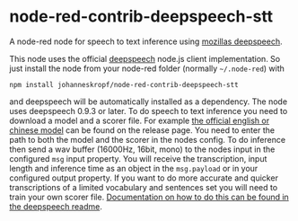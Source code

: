 # node-red-contrib-deepspeech-stt
A node-red node for speech to text inference using [mozillas deepspeech](https://deepspeech.readthedocs.io/en/latest/index.html).

This node uses the official [deepspeech](https://deepspeech.readthedocs.io/en/latest/index.html) node.js client implementation. So just install the node from your node-red folder (normally `~/.node-red`) with
```
npm install johanneskropf/node-red-contrib-deepspeech-stt
```
and deepspeech will be automatically installed as a dependency.
The node uses deepspeech 0.9.3 or later. To do speech to text inference you need to download a model and a scorer file. For example [the official english or chinese model](https://github.com/mozilla/DeepSpeech/releases/tag/v0.9.3) can be found on the release page.
You need to enter the path to both the model and the scorer in the nodes config.
To do inference then send a wav buffer (16000Hz, 16bit, mono) to the nodes input in the configured `msg` input property. 
You will receive the transcription, input length and inference time as an object in the `msg.payload` or in your configured output property.
If you want to do more accurate and quicker transcriptions of a limited vocabulary and sentences set you will need to train your own scorer file. [Documentation on how to do this can be found in the deepspeech readme](https://deepspeech.readthedocs.io/en/latest/Scorer.html#scorer-scripts).
